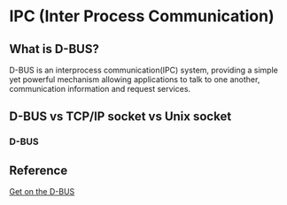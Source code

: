 # IPC (Inter Process Communication)
## What is D-BUS?
D-BUS is an interprocess communication(IPC) system, providing a simple yet powerful mechanism allowing applications to talk to one another, communication information and request services.

## D-BUS vs TCP/IP socket vs Unix socket
### D-BUS




## Reference
[Get on the D-BUS](https://www.linuxjournal.com/article/7744)
